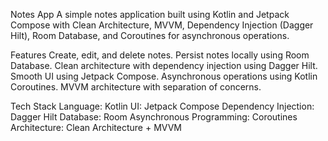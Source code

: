 Notes App
A simple notes application built using Kotlin and Jetpack Compose with Clean Architecture, MVVM, Dependency Injection (Dagger Hilt), Room Database, and Coroutines for asynchronous operations.

Features
Create, edit, and delete notes.
Persist notes locally using Room Database.
Clean architecture with dependency injection using Dagger Hilt.
Smooth UI using Jetpack Compose.
Asynchronous operations using Kotlin Coroutines.
MVVM architecture with separation of concerns.

Tech Stack
Language: Kotlin
UI: Jetpack Compose
Dependency Injection: Dagger Hilt
Database: Room
Asynchronous Programming: Coroutines
Architecture: Clean Architecture + MVVM

